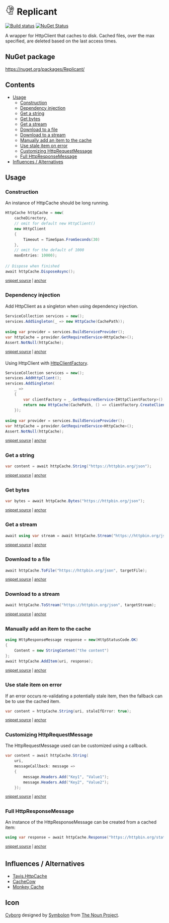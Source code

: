 # <img src="/src/icon.png" height="30px"> Replicant

[![Build status](https://ci.appveyor.com/api/projects/status/2t806jcx34s3r796/branch/master?svg=true)](https://ci.appveyor.com/project/SimonCropp/Replicant)
[![NuGet Status](https://img.shields.io/nuget/v/Replicant.svg)](https://www.nuget.org/packages/Replicant/)

A wrapper for HttpClient that caches to disk. Cached files, over the max specified, are deleted based on the last access times.


## NuGet package

https://nuget.org/packages/Replicant/


<!-- toc -->
## Contents

  * [Usage](#usage)
    * [Construction](#construction)
    * [Dependency injection](#dependency-injection)
    * [Get a string](#get-a-string)
    * [Get bytes](#get-bytes)
    * [Get a stream](#get-a-stream)
    * [Download to a file](#download-to-a-file)
    * [Download to a stream](#download-to-a-stream)
    * [Manually add an item to the cache](#manually-add-an-item-to-the-cache)
    * [Use stale item on error](#use-stale-item-on-error)
    * [Customizing HttpRequestMessage](#customizing-httprequestmessage)
    * [Full HttpResponseMessage](#full-httpresponsemessage)
  * [Influences / Alternatives](#influences--alternatives)<!-- endToc -->


## Usage


### Construction

An instance of HttpCache should be long running.

<!-- snippet: Construction -->
<a id='snippet-construction'></a>
```cs
HttpCache httpCache = new(
    cacheDirectory,
    // omit for default new HttpClient()
    new HttpClient
    {
        Timeout = TimeSpan.FromSeconds(30)
    },
    // omit for the default of 1000
    maxEntries: 10000);

// Dispose when finished
await httpCache.DisposeAsync();
```
<sup><a href='/src/Tests/HttpCacheTests.cs#L26-L41' title='Snippet source file'>snippet source</a> | <a href='#snippet-construction' title='Start of snippet'>anchor</a></sup>
<!-- endSnippet -->


### Dependency injection

Add HttpClient as a singleton when using dependency injection.

<!-- snippet: DependencyInjection -->
<a id='snippet-dependencyinjection'></a>
```cs
ServiceCollection services = new();
services.AddSingleton(_ => new HttpCache(CachePath));

using var provider = services.BuildServiceProvider();
var httpCache = provider.GetRequiredService<HttpCache>();
Assert.NotNull(httpCache);
```
<sup><a href='/src/Tests/HttpCacheTests.cs#L47-L56' title='Snippet source file'>snippet source</a> | <a href='#snippet-dependencyinjection' title='Start of snippet'>anchor</a></sup>
<!-- endSnippet -->

Using HttpClient with [HttpClientFactory](https://docs.microsoft.com/en-us/dotnet/architecture/microservices/implement-resilient-applications/use-httpclientfactory-to-implement-resilient-http-requests).

<!-- snippet: DependencyInjectionWithHttpFactory -->
<a id='snippet-dependencyinjectionwithhttpfactory'></a>
```cs
ServiceCollection services = new();
services.AddHttpClient();
services.AddSingleton(
    _ =>
    {
        var clientFactory = _.GetRequiredService<IHttpClientFactory>();
        return new HttpCache(CachePath, () => clientFactory.CreateClient());
    });

using var provider = services.BuildServiceProvider();
var httpCache = provider.GetRequiredService<HttpCache>();
Assert.NotNull(httpCache);
```
<sup><a href='/src/Tests/HttpCacheTests.cs#L62-L77' title='Snippet source file'>snippet source</a> | <a href='#snippet-dependencyinjectionwithhttpfactory' title='Start of snippet'>anchor</a></sup>
<!-- endSnippet -->


### Get a string

<!-- snippet: string -->
<a id='snippet-string'></a>
```cs
var content = await httpCache.String("https://httpbin.org/json");
```
<sup><a href='/src/Tests/HttpCacheTests.cs#L219-L223' title='Snippet source file'>snippet source</a> | <a href='#snippet-string' title='Start of snippet'>anchor</a></sup>
<!-- endSnippet -->


### Get bytes

<!-- snippet: bytes -->
<a id='snippet-bytes'></a>
```cs
var bytes = await httpCache.Bytes("https://httpbin.org/json");
```
<sup><a href='/src/Tests/HttpCacheTests.cs#L231-L235' title='Snippet source file'>snippet source</a> | <a href='#snippet-bytes' title='Start of snippet'>anchor</a></sup>
<!-- endSnippet -->


### Get a stream

<!-- snippet: stream -->
<a id='snippet-stream'></a>
```cs
await using var stream = await httpCache.Stream("https://httpbin.org/json");
```
<sup><a href='/src/Tests/HttpCacheTests.cs#L243-L247' title='Snippet source file'>snippet source</a> | <a href='#snippet-stream' title='Start of snippet'>anchor</a></sup>
<!-- endSnippet -->


### Download to a file

<!-- snippet: ToFile -->
<a id='snippet-tofile'></a>
```cs
await httpCache.ToFile("https://httpbin.org/json", targetFile);
```
<sup><a href='/src/Tests/HttpCacheTests.cs#L258-L262' title='Snippet source file'>snippet source</a> | <a href='#snippet-tofile' title='Start of snippet'>anchor</a></sup>
<!-- endSnippet -->


### Download to a stream

<!-- snippet: ToStream -->
<a id='snippet-tostream'></a>
```cs
await httpCache.ToStream("https://httpbin.org/json", targetStream);
```
<sup><a href='/src/Tests/HttpCacheTests.cs#L277-L281' title='Snippet source file'>snippet source</a> | <a href='#snippet-tostream' title='Start of snippet'>anchor</a></sup>
<!-- endSnippet -->


### Manually add an item to the cache

<!-- snippet: AddItem -->
<a id='snippet-additem'></a>
```cs
using HttpResponseMessage response = new(HttpStatusCode.OK)
{
    Content = new StringContent("the content")
};
await httpCache.AddItem(uri, response);
```
<sup><a href='/src/Tests/HttpCacheTests.cs#L337-L345' title='Snippet source file'>snippet source</a> | <a href='#snippet-additem' title='Start of snippet'>anchor</a></sup>
<!-- endSnippet -->


### Use stale item on error

If an error occurs re-validating a potentially stale item, then the fallback can be to use the cached item.

<!-- snippet: staleIfError -->
<a id='snippet-staleiferror'></a>
```cs
var content = httpCache.String(uri, staleIfError: true);
```
<sup><a href='/src/Tests/HttpCacheTests.cs#L378-L382' title='Snippet source file'>snippet source</a> | <a href='#snippet-staleiferror' title='Start of snippet'>anchor</a></sup>
<!-- endSnippet -->


### Customizing HttpRequestMessage

The HttpRequestMessage used can be customized using a callback.

<!-- snippet: Callback -->
<a id='snippet-callback'></a>
```cs
var content = await httpCache.String(
    uri,
    messageCallback: message =>
    {
        message.Headers.Add("Key1", "Value1");
        message.Headers.Add("Key2", "Value2");
    });
```
<sup><a href='/src/Tests/HttpCacheTests.cs#L291-L301' title='Snippet source file'>snippet source</a> | <a href='#snippet-callback' title='Start of snippet'>anchor</a></sup>
<!-- endSnippet -->


### Full HttpResponseMessage

An instance of the HttpResponseMessage can be created from a cached item:

<!-- snippet: FullHttpResponseMessage -->
<a id='snippet-fullhttpresponsemessage'></a>
```cs
using var response = await httpCache.Response("https://httpbin.org/status/200");
```
<sup><a href='/src/Tests/HttpCacheTests.cs#L158-L162' title='Snippet source file'>snippet source</a> | <a href='#snippet-fullhttpresponsemessage' title='Start of snippet'>anchor</a></sup>
<!-- endSnippet -->


## Influences / Alternatives

 * [Tavis.HttpCache](https://github.com/tavis-software/Tavis.HttpCache)
 * [CacheCow](https://github.com/aliostad/CacheCow)
 * [Monkey Cache](https://github.com/jamesmontemagno/monkey-cache)


## Icon

[Cyborg](https://thenounproject.com/term/cyborg/689871/) designed by [Symbolon](https://thenounproject.com/symbolon/) from [The Noun Project](https://thenounproject.com).
